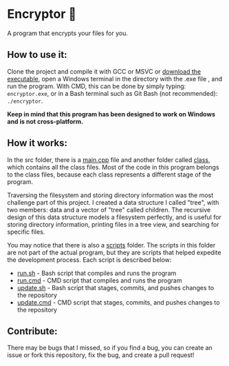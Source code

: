 # Encryptor :closed_lock_with_key:
A program that encrypts your files for you.

## How to use it:
Clone the project and compile it with GCC or MSVC or [download the executable](https://github.com/dvptl68/Encryptor/blob/master/bin/encryptor.exe?raw=true), open a Windows terminal in the directory with the .exe file , and run the program. With CMD, this can be done by simply typing: `encryptor.exe`, or in a Bash terminal such as Git Bash (not recommended): `./encryptor`.  
  
**Keep in mind that this program has been designed to work on Windows and is not cross-platform.**

## How it works:
In the src folder, there is a [main.cpp](https://github.com/dvptl68/Encryptor/blob/master/src/main.cpp) file and another folder called [class](https://github.com/dvptl68/Encryptor/tree/master/src/class), which contains all the class files. Most of the code in this program belongs to the class files, because each class represents a different stage of the program.  
  
Traversing the filesystem and storing directory information was the most challenge part of this project. I created a data structure I called "tree", with two members: data and a vector of "tree" called children. The recursive design of this data structure models a filesystem perfectly, and is useful for storing directory information, printing files in a tree view, and searching for specific files.  
  
You may notice that there is also a [scripts](https://github.com/dvptl68/Encryptor/tree/master/scripts) folder. The scripts in this folder are not part of the actual program, but they are scripts that helped expedite the development process. Each script is described below: 
- [run.sh](https://github.com/dvptl68/Encryptor/blob/master/scripts/run.sh) - Bash script that compiles and runs the program
- [run.cmd](https://github.com/dvptl68/Encryptor/blob/master/scripts/run.cmd) - CMD script that compiles and runs the program
- [update.sh](https://github.com/dvptl68/Encryptor/blob/master/scripts/update.sh) - Bash script that stages, commits, and pushes changes to the repository
- [update.cmd](https://github.com/dvptl68/Encryptor/blob/master/scripts/update.cmd) - CMD script that stages, commits, and pushes changes to the repository

## Contribute:
There may be bugs that I missed, so if you find a bug, you can create an issue or fork this repository, fix the bug, and create a pull request!

